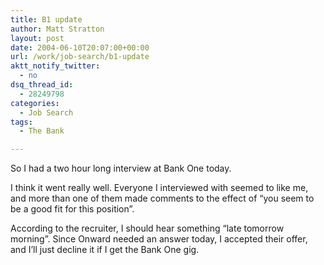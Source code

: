 ```yaml
---
title: B1 update
author: Matt Stratton
layout: post
date: 2004-06-10T20:07:00+00:00
url: /work/job-search/b1-update
aktt_notify_twitter:
  - no
dsq_thread_id:
  - 28249798
categories:
  - Job Search
tags:
  - The Bank

---
```

So I had a two hour long interview at Bank One today.

I think it went really well. Everyone I interviewed with seemed to like me, and more than one of them made comments to the effect of &#8220;you seem to be a good fit for this position&#8221;.

According to the recruiter, I should hear something &#8220;late tomorrow morning&#8221;. Since Onward needed an answer today, I accepted their offer, and I&#8217;ll just decline it if I get the Bank One gig.